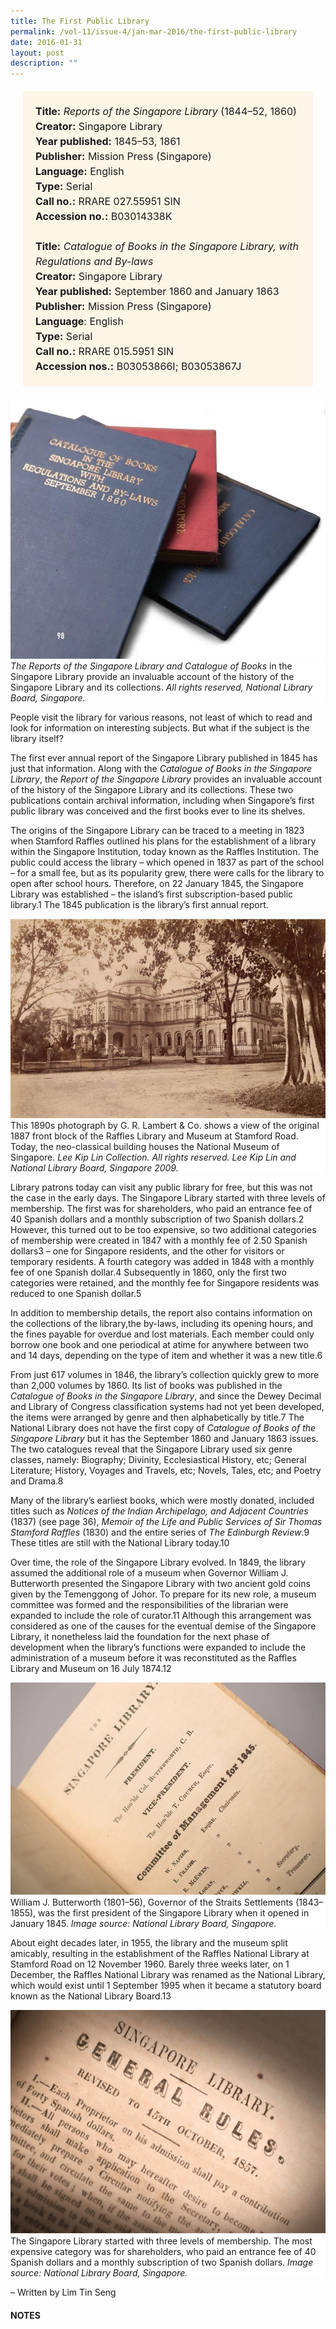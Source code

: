 ```yaml
---
title: The First Public Library
permalink: /vol-11/issue-4/jan-mar-2016/the-first-public-library
date: 2016-01-31
layout: post
description: ""
---
```

<span style="background-colour: #fdf5e6; padding: 20px; margin: 20px; background:#fdf5e6; display:block; font-size:1rem; line-height:1.5rem;"> 
	<b>Title:</b> <i>Reports of the Singapore Library</i> 
(1844–52, 1860)<br>
<b>Creator:</b> Singapore Library<br>
<b>Year published:</b> 1845–53, 1861<br>
<b>Publisher:</b> Mission Press (Singapore)<br>
<b>Language:</b> English<br>
<b>Type:</b> Serial<br>
<b>Call no.:</b> RRARE 027.55951 SIN<br>
<b>Accession no.:</b> B03014338K
	<br><br>
<b>Title:</b> <i>Catalogue of Books in the Singapore 
	Library, with Regulations and By-laws</i><br>
<b>Creator:</b> Singapore Library<br>
<b>Year published:</b> September 1860 and January 1863
<b>Publisher:</b> Mission Press (Singapore)<br>
<b>Language</b>: English<br>
<b>Type:</b> Serial<br>
<b>Call no.:</b> RRARE 015.5951 SIN<br>
<b>Accession nos.:</b> B03053866I; B03053867J
</span>

<img src="/images/vol-11-issue-4/the-first-public-library/L1.JPG">
<div style="background-color: white;"><i>The Reports of the Singapore Library and Catalogue of Books</i> in the Singapore Library provide an invaluable account of the history of the Singapore Library and its collections. <i>All rights reserved, National Library Board, Singapore.</i></div>

People visit the library for various reasons, not least of which to read and look for information on interesting subjects. But what if the subject is the library itself?

The first ever annual report of the Singapore Library published in 1845 has just that information. Along with the *Catalogue of Books in the Singapore Library*, the 
*Report of the Singapore Library* provides an invaluable account of the history of the Singapore Library and its collections. These two publications contain archival information, including when Singapore’s first public 
library was conceived and the first books ever to line its shelves.

The origins of the Singapore Library can be traced to a meeting in 1823 when Stamford Raffles outlined his plans for the establishment of a library within the Singapore Institution, today known as the Raffles Institution. The public could access the library – which opened in 1837 as part of the school – for a small fee, but as its popularity grew, there were calls for the library to open after school hours. Therefore, on 22 January 
1845, the Singapore Library was established – the island’s first subscription-based public library.1 The 1845 publication is the library’s first annual report.

<img src="/images/vol-11-issue-4/the-first-public-library/L2.JPG">
<div style="background-color: white;"> This 1890s photograph by G. R. Lambert & Co. shows a view 
of the original 1887 front block of the Raffles Library and Museum at Stamford Road. Today, the neo-classical building houses the National Museum of Singapore. <i>Lee Kip Lin Collection. All rights reserved. Lee Kip Lin and National Library Board, Singapore 2009.</i></div>

Library patrons today can visit any public library for free, but this was not the case in the early days. The Singapore Library started with three levels of membership. The first was for shareholders, who paid an entrance fee of 40 Spanish dollars and a monthly subscription of two Spanish dollars.2 However, this turned out to be too expensive, so two additional categories of membership were created in 1847 with a monthly fee of 2.50 Spanish dollars3 – one for Singapore residents, and the other for visitors or temporary residents. A fourth category was added in 1848 with a monthly fee of one Spanish dollar.4 Subsequently in 1860, only the first two categories were retained, and 
the monthly fee for Singapore residents was reduced to one Spanish dollar.5

In addition to membership details, the report also contains information on the collections of the library,the by-laws, including its opening hours, and the fines payable for overdue and lost materials. Each member 
could only borrow one book and one periodical at atime for anywhere between two and 14 days, depending on the type of item and whether it was a new title.6

From just 617 volumes in 1846, the library’s collection quickly grew to more than 2,000 volumes by 1860. Its list of books was published in the *Catalogue of Books in 
the Singapore Library*, and since the Dewey Decimal and Library of Congress classification systems had not yet been developed, the items were arranged by genre and then alphabetically by title.7 The National Library does not have the first copy of *Catalogue of Books of the Singapore Library* but it has the September 1860 and January 1863 issues. The two catalogues reveal that the Singapore Library used six genre classes, namely: Biography; Divinity, Ecclesiastical History, etc; General Literature; History, Voyages and Travels, etc; Novels, Tales, etc; and Poetry and Drama.8

Many of the library’s earliest books, which were mostly donated, included titles such as *Notices of the Indian Archipelago, and Adjacent Countries* (1837) (see page 36), *Memoir of the Life and Public Services of Sir Thomas Stamford Raffles* (1830) and the entire series of *The Edinburgh Review*.9 These titles are still with the National Library today.10

Over time, the role of the Singapore Library evolved. In 1849, the library assumed the additional role of a museum when Governor William J. Butterworth presented the Singapore Library with two ancient gold coins given by the Temenggong of Johor. To prepare for its new role, a museum committee was formed and 
the responsibilities of the librarian were expanded to include the role of curator.11 Although this arrangement was considered as one of the causes for the eventual demise of the Singapore Library, it nonetheless laid the foundation for the next phase of development when the library’s functions were expanded to include the administration of a museum before it was reconstituted 
as the Raffles Library and Museum on 16 July 1874.12

<img src="/images/vol-11-issue-4/the-first-public-library/L3.JPG">
<div style="background-color: white;">William J. Butterworth (1801–56), Governor of the Straits 
Settlements (1843–1855), was the first president of the Singapore Library when it opened in January 1845. <i>Image source: National Library Board, Singapore.</i></div>

About eight decades later, in 1955, the library and the museum split amicably, resulting in the establishment of the Raffles National Library at Stamford Road on 12 November 1960. Barely three weeks later, on 1 December, the Raffles National Library was renamed as the National Library, which would exist until 1 September 1995 when it became a statutory board known as the 
National Library Board.13

<img src="/images/vol-11-issue-4/the-first-public-library/L4.JPG">
<div style="background-color: white;">The Singapore Library started with three levels of membership. 
The most expensive category was for shareholders, who paid an entrance fee of 40 Spanish dollars and a monthly subscription of two Spanish dollars. <i>Image source: National Library Board, Singapore.</i></div>

– Written by Lim Tin Seng

#### **NOTES**